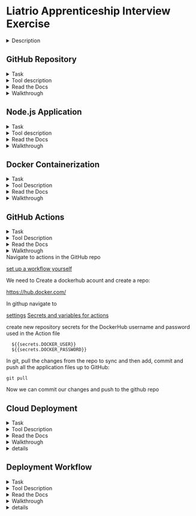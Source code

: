 # Liatrio Apprenticeship Interview Exercise

  <details><summary>Description</summary><p>

    This demo will showcase how to stand-up a Node.js applicaiton in a Docker container and both build and deploy the applicaiton to Google Cloud using Github Actions.
  </p></details>

## GitHub Repository

<details><summary>Task</summary><p>

- [] Create a public GitHub Repository to store the code and files for the webApp.
- [] This Repo will also be used to host a Github Actions workflow.
</p></details>

<details><summary>Tool description</summary><p>
</p></details>


<details><summary>Read the Docs</summary><p>

https://docs.github.com/en/get-started/quickstart/create-a-repo
</p>
</details>

<details><summary>Walkthrough</summary><p>
  
  - [] initialize git tracking in the project directory
  ```
  git init
  ```

  - [] log into GitHub, create a new repository, and add .gitignore file
  
  - [] Connect local repo to Github repo
  
  ```  
    git remote add origin https://github.com/melippmann/Demo
    git remote add upstream https://github.com/melippmann/Demo
    git pull origin main
    git add app.js Dockerfile Package.json package-lock.json README.md
    git commit -m "Add local app and Dockerfile to GitHub"
  ```
</p></details>

## Node.js Application

<details><summary>Task</summary><p>
Install Node.js and use Express.js to build a simple single endpoint web applicaiton that returns the following JSON object.:

```
{
    "message": "My name is   __________",
    "timestamp": 123456789
}
```
Where the typestamp is dynamically generated.
</p></details>

<details><summary>Tool description</summary><p>
</p></details>

<details><summary>Read the Docs</summary><p>

https://nodejs.org/en/about

https://expressjs.com/

https://expressjs.com/en/starter/installing.html


https://expressjs.com/en/starter/hello-world.html
</p></details>

<details><summary>Walkthrough</summary><p>

I am running on Ubuntu 20.04; will install using apt:

```
sudo apt update
sudo apt install nodejs
sudo apt install npm
```
In the project directory run:

```
npm init
```

This command is used to generate package.json and package-lock.json files for the web app

```
package name: (liatrioapp) 
version: (1.0.0) 
description: This is a simple single endpoint web application that returns a JSON object with a message and dynamically set timestamp.
entry point: (app.js)
...
```
Default settings can be choosen.

Now we can install express.js
```
npm install express
```
Following a "hello world" example from the docs above is enough to build the desired app with minor modifications.

</p>
</details>

## Docker Containerization
<details><summary>Task</summary><p>
 
- [] Write a Dockerfile that will build and run the application

</p></details>
<details><summary>Tool Description</summary><p>

</p></details>
<details><summary>Read the Docs</summary><p>

Docker's docs for node.js applications:

https://docs.docker.com/language/nodejs/containerize/

</p></details>

<details><summary>Walkthrough</summary><p>


```
  docker build . -t <tag-name>
  docker run -dp 80:8080 <tag-name>

```

Verify that the app is runingnavigate to the browser and enter:
```
http://localhost/80

```
To stop the container
```
docker ps
docker stop <container-id>
```

</p>
</details>

## GitHub Actions
<details><summary>Task</summary><p>
  
  - [] Create a GitHub Actions Workflow that will:
    - [] build the applications Docker Image
    - [] Verifiy the application functionality using the Liatrio GitHub [apprentice-action](https://github.com/liatrio/github-actions/tree/master/apprentice-action)
    - [] Pushes the image to Docker Hub

  This third party action will test 
  - [] the status code of the root endpoint
  - [] that a json object with a message is returned
  - [] that the message has a timestamp property
  - [] contains: "My name is"
  - [] time stamp is numeric

  The test uses a docker bridge on port 80 and the action requires a built container to run.

  In the workflow we can use the --publish flag for port mapping:


  ```
    -p host:container
  ```
</p></details>
<details><summary>Tool Description</summary><p>

</p></details>
<details><summary>Read the Docs</summary><p>

https://docs.github.com/en/actions

https://docs.github.com/en/actions/learn-github-actions/finding-and-customizing-actions
  
https://docs.github.com/en/actions/security-guides/security-hardening-for-github-actions

</p></details>

<details><summary>Walkthrough</summary><p>
</p></details>
Navigate to actions in the GitHub repo

[set up a workflow yourself](https://github.com/melippmann/DemoPractice/new/main?filename=.github%2Fworkflows%2Fmain.yml&workflow_template=blank)

We need to Create a dockerhub acount and create a repo:

https://hub.docker.com/

In githup navigate to 

[settings](https://github.com/melippmann/LiatrioApp/settings)
[Secrets and variables for actions](https://github.com/melippmann/LiatrioApp/settings/secrets/actions)

create new repository secrets for the DockerHub username and password used in the Action file

```
  ${{secrets.DOCKER_USER}}
  ${{secrets.DOCKER_PASSWORD}}

```
In git, pull the changes from the repo to sync and then add, commit and push all the application files up to GitHub:

```
git pull

```
Now we can commit our changes and push to the github repo


## Cloud Deployment
<details><summary>Task</summary><p>

</p></details>
<details><summary>Tool Description</summary><p>

</p></details>
<details><summary>Read the Docs</summary><p>

</p></details>

<details><summary>Walkthrough</summary><p>
</p></details>

<details><summary>details</summary><p>
<!-- 
## Create new project
left panel: VM instances
## create instance
  name: instance-1
  region: us-west1 (oregon)
  zone: us-west1-b
  Machine configuration: E2
  Machine type: shared-core e2-micro
  availability: standard
## Container
  # deploy container
    container image: melippmann / liatrio_apprenticeship_exercise
  # boot disk
    versopm: container-optimized OS 
    boot disk type: standard persistent disk
    size: 10 (GB)
## Identity and API access
  Compute Engine default service account
## Access scopes
  Allow default access
## Firewall
  allow HTTP trafic -->

## Using Google Cloud Run:

 deploy one revision from an existing conterin image
 container image URL: docker.io/melippmann/liatrio_apprenticeship_exercise
 service name: liatrio-apprenticeship-exercise
 region: us-west1 (Oregon)
 CPU is only allocated during request processing
 maximum number of instances: 4
 Ingress control: All
 Authentication: Allow unauthenticated invocations
 create
</p>
</details>

## Deployment Workflow
<details><summary>Task</summary><p>

</p></details>
<details><summary>Tool Description</summary><p>

</p></details>
<details><summary>Read the Docs</summary><p>

</p></details>

<details><summary>Walkthrough</summary><p>
</p></details>

<details><summary>details</summary><p>

https://github.com/google-github-actions/deploy-cloudrun

Configure workload identity federation with deployment pipelines for GitHub
https://cloud.google.com/iam/docs/workload-identity-federation-with-deployment-pipelines



</p>
</details>
